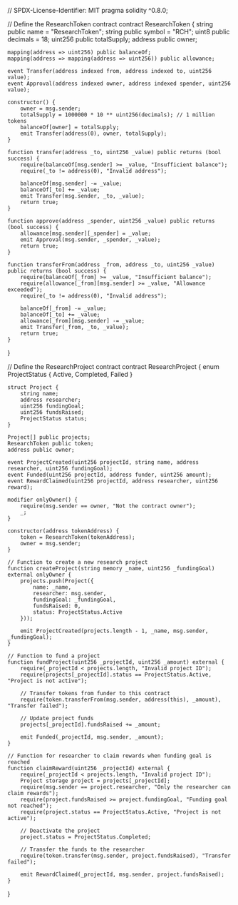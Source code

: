 // SPDX-License-Identifier: MIT
pragma solidity ^0.8.0;

// Define the ResearchToken contract
contract ResearchToken {
    string public name = "ResearchToken";
    string public symbol = "RCH";
    uint8 public decimals = 18;
    uint256 public totalSupply;
    address public owner;

    mapping(address => uint256) public balanceOf;
    mapping(address => mapping(address => uint256)) public allowance;

    event Transfer(address indexed from, address indexed to, uint256 value);
    event Approval(address indexed owner, address indexed spender, uint256 value);

    constructor() {
        owner = msg.sender;
        totalSupply = 1000000 * 10 ** uint256(decimals); // 1 million tokens
        balanceOf[owner] = totalSupply;
        emit Transfer(address(0), owner, totalSupply);
    }

    function transfer(address _to, uint256 _value) public returns (bool success) {
        require(balanceOf[msg.sender] >= _value, "Insufficient balance");
        require(_to != address(0), "Invalid address");

        balanceOf[msg.sender] -= _value;
        balanceOf[_to] += _value;
        emit Transfer(msg.sender, _to, _value);
        return true;
    }

    function approve(address _spender, uint256 _value) public returns (bool success) {
        allowance[msg.sender][_spender] = _value;
        emit Approval(msg.sender, _spender, _value);
        return true;
    }

    function transferFrom(address _from, address _to, uint256 _value) public returns (bool success) {
        require(balanceOf[_from] >= _value, "Insufficient balance");
        require(allowance[_from][msg.sender] >= _value, "Allowance exceeded");
        require(_to != address(0), "Invalid address");

        balanceOf[_from] -= _value;
        balanceOf[_to] += _value;
        allowance[_from][msg.sender] -= _value;
        emit Transfer(_from, _to, _value);
        return true;
    }
}

// Define the ResearchProject contract
contract ResearchProject {
    enum ProjectStatus { Active, Completed, Failed }

    struct Project {
        string name;
        address researcher;
        uint256 fundingGoal;
        uint256 fundsRaised;
        ProjectStatus status;
    }

    Project[] public projects;
    ResearchToken public token;
    address public owner;

    event ProjectCreated(uint256 projectId, string name, address researcher, uint256 fundingGoal);
    event Funded(uint256 projectId, address funder, uint256 amount);
    event RewardClaimed(uint256 projectId, address researcher, uint256 reward);

    modifier onlyOwner() {
        require(msg.sender == owner, "Not the contract owner");
        _;
    }

    constructor(address tokenAddress) {
        token = ResearchToken(tokenAddress);
        owner = msg.sender;
    }

    // Function to create a new research project
    function createProject(string memory _name, uint256 _fundingGoal) external onlyOwner {
        projects.push(Project({
            name: _name,
            researcher: msg.sender,
            fundingGoal: _fundingGoal,
            fundsRaised: 0,
            status: ProjectStatus.Active
        }));
        
        emit ProjectCreated(projects.length - 1, _name, msg.sender, _fundingGoal);
    }

    // Function to fund a project
    function fundProject(uint256 _projectId, uint256 _amount) external {
        require(_projectId < projects.length, "Invalid project ID");
        require(projects[_projectId].status == ProjectStatus.Active, "Project is not active");

        // Transfer tokens from funder to this contract
        require(token.transferFrom(msg.sender, address(this), _amount), "Transfer failed");

        // Update project funds
        projects[_projectId].fundsRaised += _amount;

        emit Funded(_projectId, msg.sender, _amount);
    }

    // Function for researcher to claim rewards when funding goal is reached
    function claimReward(uint256 _projectId) external {
        require(_projectId < projects.length, "Invalid project ID");
        Project storage project = projects[_projectId];
        require(msg.sender == project.researcher, "Only the researcher can claim rewards");
        require(project.fundsRaised >= project.fundingGoal, "Funding goal not reached");
        require(project.status == ProjectStatus.Active, "Project is not active");

        // Deactivate the project
        project.status = ProjectStatus.Completed;

        // Transfer the funds to the researcher
        require(token.transfer(msg.sender, project.fundsRaised), "Transfer failed");

        emit RewardClaimed(_projectId, msg.sender, project.fundsRaised);
    }
}

